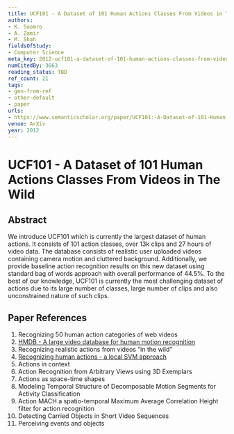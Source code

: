 ```yaml
---
title: UCF101 - A Dataset of 101 Human Actions Classes From Videos in The Wild
authors:
- K. Soomro
- A. Zamir
- M. Shah
fieldsOfStudy:
- Computer Science
meta_key: 2012-ucf101-a-dataset-of-101-human-actions-classes-from-videos-in-the-wild
numCitedBy: 3663
reading_status: TBD
ref_count: 21
tags:
- gen-from-ref
- other-default
- paper
urls:
- https://www.semanticscholar.org/paper/UCF101:-A-Dataset-of-101-Human-Actions-Classes-From-Soomro-Zamir/da9e411fcf740569b6b356f330a1d0fc077c8d7c?sort=total-citations
venue: ArXiv
year: 2012
---
```


# UCF101 - A Dataset of 101 Human Actions Classes From Videos in The Wild

## Abstract

We introduce UCF101 which is currently the largest dataset of human actions. It consists of 101 action classes, over 13k clips and 27 hours of video data. The database consists of realistic user uploaded videos containing camera motion and cluttered background. Additionally, we provide baseline action recognition results on this new dataset using standard bag of words approach with overall performance of 44.5%. To the best of our knowledge, UCF101 is currently the most challenging dataset of actions due to its large number of classes, large number of clips and also unconstrained nature of such clips.

## Paper References

1. Recognizing 50 human action categories of web videos
2. [HMDB - A large video database for human motion recognition](2011-hmdb-a-large-video-database-for-human-motion-recognition.md)
3. Recognizing realistic actions from videos “in the wild”
4. [Recognizing human actions - a local SVM approach](2004-recognizing-human-actions-a-local-svm-approach.md)
5. Actions in context
6. Action Recognition from Arbitrary Views using 3D Exemplars
7. Actions as space-time shapes
8. Modeling Temporal Structure of Decomposable Motion Segments for Activity Classification
9. Action MACH a spatio-temporal Maximum Average Correlation Height filter for action recognition
10. Detecting Carried Objects in Short Video Sequences
11. Perceiving events and objects
